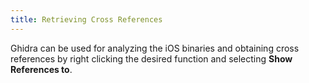 ```yaml
---
title: Retrieving Cross References
---
```


Ghidra can be used for analyzing the iOS binaries and obtaining cross references by right clicking the desired function and selecting **Show References to**.
